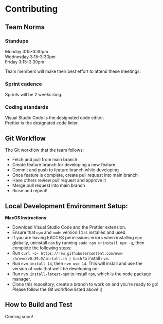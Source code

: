 # Contributing

## Team Norms

### Standups

Monday    3:15-3:30pm <br>
Wednesday 3:15-3:30pm <br>
Friday    3:15-3:30pm <br>

Team members will make their best effort to attend these meetings.

### Sprint cadence
Sprints will be 2 weeks long.

### Coding standards
Visual Studio Code is the designated code editor. <br>
Prettier is the designated code linter. 


## Git Workflow
The Git workflow that the team follows:
* Fetch and pull from main branch
* Create feature branch for developing a new feature
* Commit and push to feature branch while developing
* Once feature is complete, create pull request into main branch
* Have others review pull request and approve it
* Merge pull request into main branch
* Rinse and repeat!


## Local Development Environment Setup:
**MacOS Instructions**
* Download Visual Studio Code and the Prettier extension.
* Ensure that `npm` and `node` version 14 is installed and used.
* If you are having EACCES permissions errors when installing `npm` globally, uninstall `npm` by running
  `sudo npm uninstall npm -g`, then complete the following steps:
* Run `curl -o- https://raw.githubusercontent.com/nvm-sh/nvm/v0.39.0/install.sh | bash` to install `nvm`.
* Run `nvm install 14`, then `nvm use 14`. This will install and use the version of `node` that we'll be developing on. 
* Run `nvm install-latest-npm` to install `npm`, which is the node package manager.
* Clone this repository, create a branch to work on and you're ready to go! Please follow the Git workflow listed above :)

## How to Build and Test
Coming soon!
